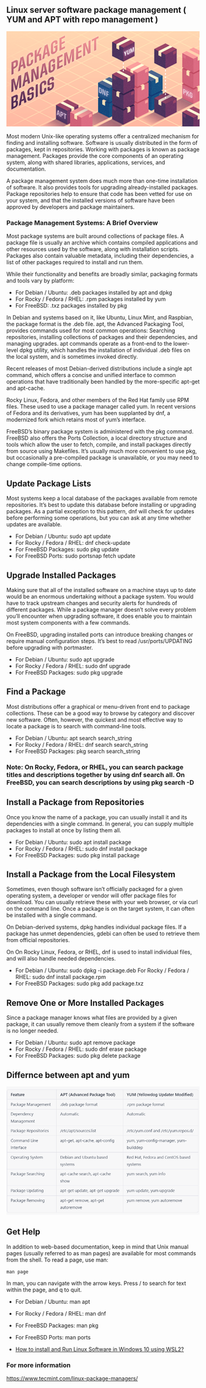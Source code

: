 ## Linux server software package management ( YUM and APT with repo management ) 

![](Images/pk2.png)

Most modern Unix-like operating systems offer a centralized mechanism for finding and installing software. Software is usually distributed in the form of packages, kept in repositories. Working with packages is known as package management. Packages provide the core components of an operating system, along with shared libraries, applications, services, and documentation.

A package management system does much more than one-time installation of software. It also provides tools for upgrading already-installed packages. Package repositories help to ensure that code has been vetted for use on your system, and that the installed versions of software have been approved by developers and package maintainers.

### Package Management Systems: A Brief Overview

Most package systems are built around collections of package files. A package file is usually an archive which contains compiled applications and other resources used by the software, along with installation scripts. Packages also contain valuable metadata, including their dependencies, a list of other packages required to install and run them.

While their functionality and benefits are broadly similar, packaging formats and tools vary by platform:

- For Debian / Ubuntu: .deb packages installed by apt and dpkg
- For Rocky / Fedora / RHEL: .rpm packages installed by yum
- For FreeBSD: .txz packages installed by pkg

In Debian and systems based on it, like Ubuntu, Linux Mint, and Raspbian, the package format is the .deb file. apt, the Advanced Packaging Tool, provides commands used for most common operations: Searching repositories, installing collections of packages and their dependencies, and managing upgrades. apt commands operate as a front-end to the lower-level dpkg utility, which handles the installation of individual .deb files on the local system, and is sometimes invoked directly.

Recent releases of most Debian-derived distributions include a single apt command, which offers a concise and unified interface to common operations that have traditionally been handled by the more-specific apt-get and apt-cache.

Rocky Linux, Fedora, and other members of the Red Hat family use RPM files. These used to use a package manager called yum. In recent versions of Fedora and its derivatives, yum has been supplanted by dnf, a modernized fork which retains most of yum’s interface.

FreeBSD’s binary package system is administered with the pkg command. FreeBSD also offers the Ports Collection, a local directory structure and tools which allow the user to fetch, compile, and install packages directly from source using Makefiles. It’s usually much more convenient to use pkg, but occasionally a pre-compiled package is unavailable, or you may need to change compile-time options.

## Update Package Lists

Most systems keep a local database of the packages available from remote repositories. It’s best to update this database before installing or upgrading packages. As a partial exception to this pattern, dnf will check for updates before performing some operations, but you can ask at any time whether updates are available.

- For Debian / Ubuntu: sudo apt update
- For Rocky / Fedora / RHEL: dnf check-update
- For FreeBSD Packages: sudo pkg update
- For FreeBSD Ports: sudo portsnap fetch update

## Upgrade Installed Packages

Making sure that all of the installed software on a machine stays up to date would be an enormous undertaking without a package system. You would have to track upstream changes and security alerts for hundreds of different packages. While a package manager doesn’t solve every problem you’ll encounter when upgrading software, it does enable you to maintain most system components with a few commands.

On FreeBSD, upgrading installed ports can introduce breaking changes or require manual configuration steps. It’s best to read /usr/ports/UPDATING before upgrading with portmaster.

- For Debian / Ubuntu: sudo apt upgrade
- For Rocky / Fedora / RHEL: sudo dnf upgrade
- For FreeBSD Packages: sudo pkg upgrade

## Find a Package

Most distributions offer a graphical or menu-driven front end to package collections. These can be a good way to browse by category and discover new software. Often, however, the quickest and most effective way to locate a package is to search with command-line tools.

- For Debian / Ubuntu: apt search search_string
- For Rocky / Fedora / RHEL: dnf search search_string
- For FreeBSD Packages: pkg search search_string

### Note: On Rocky, Fedora, or RHEL, you can search package titles and descriptions together by using dnf search all. On FreeBSD, you can search descriptions by using pkg search -D

## Install a Package from Repositories
Once you know the name of a package, you can usually install it and its dependencies with a single command. In general, you can supply multiple packages to install at once by listing them all.

- For Debian / Ubuntu: sudo apt install package
- For Rocky / Fedora / RHEL: sudo dnf install package
- For FreeBSD Packages: sudo pkg install package

## Install a Package from the Local Filesystem

Sometimes, even though software isn’t officially packaged for a given operating system, a developer or vendor will offer package files for download. You can usually retrieve these with your web browser, or via curl on the command line. Once a package is on the target system, it can often be installed with a single command.

On Debian-derived systems, dpkg handles individual package files. If a package has unmet dependencies, gdebi can often be used to retrieve them from official repositories.

On On Rocky Linux, Fedora, or RHEL, dnf is used to install individual files, and will also handle needed dependencies.

- For Debian / Ubuntu: sudo dpkg -i package.deb
 For Rocky / Fedora / RHEL: sudo dnf install package.rpm
- For FreeBSD Packages: sudo pkg add package.txz

## Remove One or More Installed Packages

Since a package manager knows what files are provided by a given package, it can usually remove them cleanly from a system if the software is no longer needed.

- For Debian / Ubuntu: sudo apt remove package
- For Rocky / Fedora / RHEL: sudo dnf erase package
- For FreeBSD Packages: sudo pkg delete package

## Differnce between apt and yum 

![](Images/pkg1.png)


## Get Help
In addition to web-based documentation, keep in mind that Unix manual pages (usually referred to as man pages) are available for most commands from the shell. To read a page, use man:

    man page

In man, you can navigate with the arrow keys. Press / to search for text within the page, and q to quit.

- For Debian / Ubuntu: man apt
- For Rocky / Fedora / RHEL: man dnf
- For FreeBSD Packages: man pkg
- For FreeBSD Ports: man ports

- [How to install and Run Linux Software in Windows 10 using WSL2?](https://docs.google.com/document/d/1Npjvn1ZJ4sntjlHPZ6waFTZroFHnifR01BNQvPFk8Mc/edit#heading=h.b5xkd57q5dj)

### For more information 
https://www.tecmint.com/linux-package-managers/

